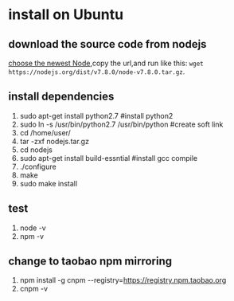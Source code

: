 # install on Ubuntu

## download the source code from nodejs
[choose the newest Node](https://nodejs.org/en/download/current/),copy the url,and run like this: `wget https://nodejs.org/dist/v7.8.0/node-v7.8.0.tar.gz`.  

## install dependencies
1. sudo apt-get install python2.7 #install python2
2. sudo ln -s /usr/bin/python2.7 /usr/bin/python #create soft link
3. cd /home/user/
4. tar -zxf nodejs.tar.gz
5. cd nodejs
6. sudo apt-get install build-essntial #install gcc compile
7. ./configure
8. make
9. sudo make install  

## test
1. node -v
2. npm -v  

## change to taobao npm mirroring
1. npm install -g cnpm --registry=https://registry.npm.taobao.org
2. cnpm -v


